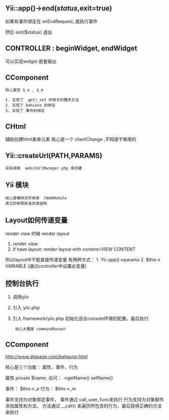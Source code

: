 ## Yii::app()->end($status,$exit=true)
  如果有事件绑定在  onEndRequest, 就执行事件

  然后 exit($status) 退出

## CONTROLLER  : beginWidget, endWidget
  可以实现widget 嵌套输出

## CComponent
    核心属性 $_e , $_m 

    1. 实现了 _get/_set 的相关的魔术方法
    2. 实现了 behieve 的绑定
    3. 实现了 事件的绑定

## CHtml
  辅助创建html表单元素
  核心是一个 clientChange  ,不知道干嘛用的

## Yii::createUrl(PATH,PARAMS)
    实际调用  web/CUrlManager.php 来创建
      
## Yii 模块
    核心是模块文件继承  CWebModule
    其它的参照标准目录结构

## Layout如何传递变量
  render view 时候 render  layout

  1. render view
  2. if have layout:  render layout with content=VIEW CONTENT

  所以layout中不能直接传递变量
  有两种方式：
      1. Yii::app()->params
      2. $this-> VARIABLE (通过controller中设置此变量)

## 控制台执行
  1. 调用yiic
  2. 引入 yiic.php
  3. 引入 framework/yiic.php 
      初始化适合console环境的配置，最后执行

          核心大概是 commandRunner

## CComponent
  http://www.digpage.com/behavior.html

  核心是三个功能：  属性，事件，行为

  属性
    private $name;
    访问： ->getName() setName() 

  事件：  $this->_e
  行为：  $this->_m 


  事件支持为对象绑定事件， 事件通过 call_user_func来执行
  行为支持为对象额外添加属性和方法， 方法通过 __call() 来遍历所包含的行为，最后获得正确的方法来执行














